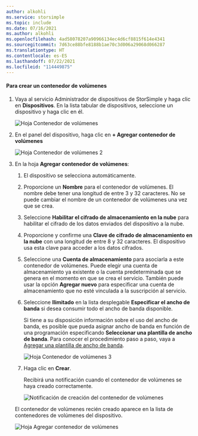 ```yaml
---
author: alkohli
ms.service: storsimple
ms.topic: include
ms.date: 07/16/2021
ms.author: alkohli
ms.openlocfilehash: 4ad58078207a90966134ec4d6cf8815f614e4341
ms.sourcegitcommit: 7d63ce88bfe8188b1ae70c3d006a29068d066287
ms.translationtype: HT
ms.contentlocale: es-ES
ms.lasthandoff: 07/22/2021
ms.locfileid: "114449875"
---
```

#### <a name="to-create-a-volume-container"></a>Para crear un contenedor de volúmenes

1. Vaya al servicio Administrador de dispositivos de StorSimple y haga clic en **Dispositivos**. En la lista tabular de dispositivos, seleccione un dispositivo y haga clic en él. 

    ![Hoja Contenedor de volúmenes](./media/storsimple-8000-create-volume-container/create-volume-container-01.png)

2. En el panel del dispositivo, haga clic en **+ Agregar contenedor de volúmenes**

    ![Hoja Contenedor de volúmenes 2](./media/storsimple-8000-create-volume-container/create-volume-container-02.png)

3. En la hoja **Agregar contenedor de volúmenes**:
   
   1. El dispositivo se selecciona automáticamente.
   2. Proporcione un **Nombre** para el contenedor de volúmenes. El nombre debe tener una longitud de entre 3 y 32 caracteres. No se puede cambiar el nombre de un contenedor de volúmenes una vez que se crea.
   3. Seleccione **Habilitar el cifrado de almacenamiento en la nube** para habilitar el cifrado de los datos enviados del dispositivo a la nube.
   4. Proporcione y confirme una **Clave de cifrado de almacenamiento en la nube** con una longitud de entre 8 y 32 caracteres. El dispositivo usa esta clave para acceder a los datos cifrados.
   5. Seleccione una **Cuenta de almacenamiento** para asociarla a este contenedor de volúmenes. Puede elegir una cuenta de almacenamiento ya existente o la cuenta predeterminada que se genera en el momento en que se crea el servicio. También puede usar la opción **Agregar nuevo** para especificar una cuenta de almacenamiento que no esté vinculada a la suscripción al servicio.
   6. Seleccione **Ilimitado** en la lista desplegable **Especificar el ancho de banda** si desea consumir todo el ancho de banda disponible.
   
      Si tiene a su disposición información sobre el uso del ancho de banda, es posible que pueda asignar ancho de banda en función de una programación especificando **Seleccionar una plantilla de ancho de banda**. Para conocer el procedimiento paso a paso, vaya a [Agregar una plantilla de ancho de banda](../articles/storsimple/storsimple-8000-manage-bandwidth-templates.md#add-a-bandwidth-template).

      ![Hoja Contenedor de volúmenes 3](./media/storsimple-8000-create-volume-container/create-volume-container-06-b.png)<!--New graphic. Source: add-volume-container-bw-setting.-->

   7. Haga clic en **Crear**.

        <!--![Volume container blade 4](./media/storsimple-8000-create-volume-container/create-volume-container-06.png)-->
   
       Recibirá una notificación cuando el contenedor de volúmenes se haya creado correctamente.

       ![Notificación de creación del contenedor de volúmenes](./media/storsimple-8000-create-volume-container/create-volume-container-08.png)

   El contenedor de volúmenes recién creado aparece en la lista de contenedores de volúmenes del dispositivo.

   ![Hoja Agregar contenedor de volúmenes](./media/storsimple-8000-create-volume-container/create-volume-container-09.png)
